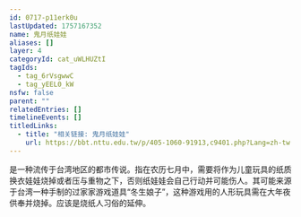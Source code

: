 ```yaml
---
id: 0717-p11erk0u
lastUpdated: 1757167352
name: 鬼月纸娃娃
aliases: []
layer: 4
categoryId: cat_uWLHUZtI
tagIds:
  - tag_6rVsgwwC
  - tag_yEEL0_kW
nsfw: false
parent: ""
relatedEntries: []
timelineEvents: []
titledLinks:
  - title: "相关链接: 鬼月纸娃娃"
    url: https://bbt.nttu.edu.tw/p/405-1060-91913,c9401.php?Lang=zh-tw
---
```


是一种流传于台湾地区的都市传说。指在农历七月中，需要将作为儿童玩具的纸质换衣娃娃烧掉或者压与重物之下，否则纸娃娃会自己行动并可能伤人。其可能来源于台湾一种手制的过家家游戏道具“冬生娘子”，这种游戏用的人形玩具需在大年夜供奉并烧掉。应该是烧纸人习俗的延伸。